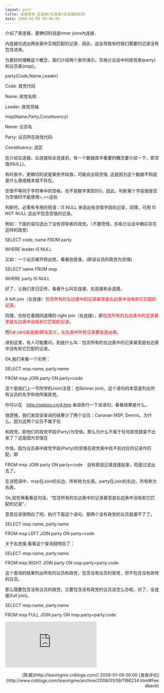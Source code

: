 ```yaml
---
layout: post
title: 连接查询_左连接/右连接/全连接的区别
date: 2008-01-09 00:06:00
---
```

介绍了表连接，更确切的说是inner joins內连接． 

內连接仅选出两张表中互相匹配的记录．因此，这会导致有时我们需要的记录没有包含进来。 

为更好的理解这个概念，我们介绍两个表作演示。苏格兰议会中的政党表(party)和议员表(msp)。 

party(Code,Name,Leader) 

Code: 政党代码 

Name: 政党名称 

Leader: 政党领袖 

msp(Name,Party,Constituency) 

Name: 议员名 

Party: 议员所在政党代码 

Constituency: 选区 

在介绍左连接、右连接和全连接前，有一个数据库中重要的概念要介绍一下，即空值(NULL)。 

有时表中，更确切的说是某些字段值，可能会出现空值, 这是因为这个数据不知道是什么值或根本就不存在。 

空值不等同于字符串中的空格，也不是数字类型的0。因此，判断某个字段值是否为空值时不能使用=,&lt;&gt;这些 

判断符。必需有专用的短语：IS NULL 来选出有空值字段的记录，同理，可用 IS NOT NULL 选出不包含空值的记录。 

例如：下面的语句选出了没有领导者的政党。（不要奇怪，苏格兰议会中确实存在这样的政党） 

SELECT code, name FROM party 

WHERE leader IS NULL 

又如：一个议员被开除出党，看看他是谁。(即该议员的政党为空值) 

SELECT name FROM msp 

WHERE party IS NULL 

好了，让我们言归正传，看看什么叫左连接、右连接和全连接。 

A left join（左连接）<font color="#ff0000">包含所有的左边表中的记录甚至是右边表中没有和它匹配的记录。 </font>

同理，也存在着相同道理的 right join（右连接），即<font color="#ff0000">包含所有的右边表中的记录甚至是左边表中没有和它匹配的记录</font>。 

而<font color="#ff0000">full join(全连接)顾名思义，左右表中所有记录都会选出来</font>。 

讲到这里，有人可能要问，到底什么叫：包含所有的左边表中的记录甚至是右边表中没有和它匹配的记录。 

Ok,我们来看一个实例： 

SELECT msp.name, party.name 

FROM msp JOIN party ON party=code 

这个是我们上一节所学的Join(注意：也叫inner join)，这个语句的本意是列出所有议员的名字和他所属政党。 

你可以在　http://sqlzoo.cn/4.htm 亲自执行一下该语句，看看结果是什么。 

很遗憾，我们发现该查询的结果少了两个议员：Canavan MSP, Dennis。为什么，因为这两个议员不属于任 

和政党，即他们的政党字段(Party)为空值。那么为什么不属于任何政党就查不出来了？这是因为空值在 

作怪。因为议员表中政党字段(Party)的空值在政党表中找不到对应的记录作匹配，即 

FROM msp JOIN party ON party=code　没有把该记录连接起来，而是过滤出去了。 

在该短语中，msp在Join的左边，所有称为左表。party在Join的右边，所有称为右表。 

Ok,现在再看看这句话，“包含所有的左边表中的记录甚至是右边表中没有和它匹配的记录”， 

意思应该很明白了吧。执行下面这个语句，那两个没有政党的议员就漏不了了。 

SELECT msp.name, party.name 

FROM msp LEFT JOIN party ON party=code 

关于右连接,看看这个查询就明白了： 

SELECT msp.name, party.name 

FROM msp RIGHT JOIN party ON msp.party=party.code 

这个查询的结果列出所有的议员和政党，包含没有议员的政党，但不包含没有政党的议员。 

那么既要包含没有议员的政党，又要包含没有政党的议员该怎么办呢，对了，全连接(full join)。 

SELECT msp.name, party.name 

FROM msp FULL JOIN party ON msp.party=party.code

![](http://www.cnblogs.com/leavingme/aggbug/1166234.html)

<div align="right">[陈源](http://leavingme.cnblogs.com/) 2008-01-09 00:06 [发表评论](http://www.cnblogs.com/leavingme/archive/2008/01/09/1166234.html#Feedback)</div>